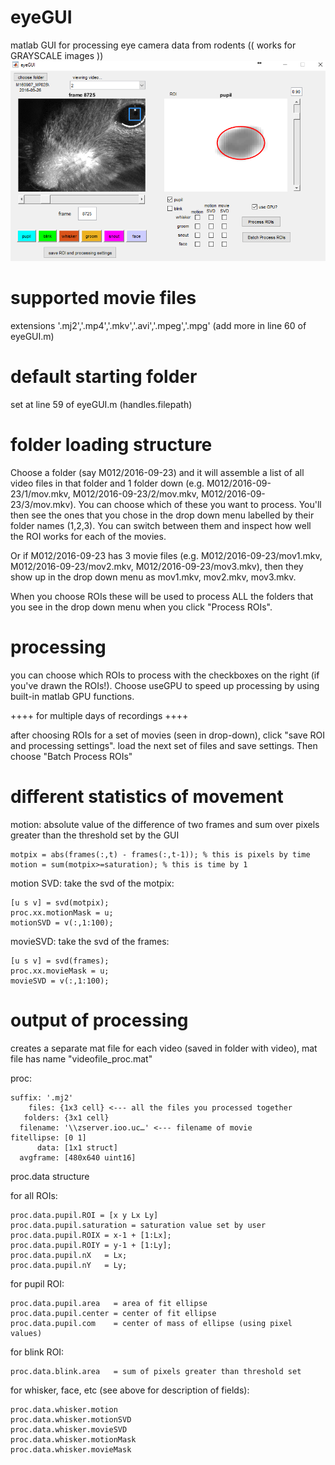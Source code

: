 # eyeGUI
matlab GUI for processing eye camera data from rodents
(( works for GRAYSCALE images ))
![Alt text](/GUIscreenshot.PNG?raw=true "gui screenshot")

# supported movie files
extensions '.mj2','.mp4','.mkv','.avi','.mpeg','.mpg' (add more in line 60 of eyeGUI.m)

# default starting folder
set at line 59 of eyeGUI.m (handles.filepath)

# folder loading structure
Choose a folder (say M012/2016-09-23) and it will assemble a list of all video files in that folder and 1 folder down (e.g. M012/2016-09-23/1/mov.mkv, M012/2016-09-23/2/mov.mkv, M012/2016-09-23/3/mov.mkv). You can choose which of these you want to process. You'll then see the ones that you chose in the drop down menu labelled by their folder names (1,2,3). You can switch between them and inspect how well the ROI works for each of the movies.

Or if M012/2016-09-23 has 3 movie files (e.g. M012/2016-09-23/mov1.mkv, M012/2016-09-23/mov2.mkv, M012/2016-09-23/mov3.mkv), then they show up in the drop down menu as mov1.mkv, mov2.mkv, mov3.mkv.

When you choose ROIs these will be used to process ALL the folders that you see in the drop down menu when you click "Process ROIs".

# processing
you can choose which ROIs to process with the checkboxes on the right (if you've drawn the ROIs!). Choose useGPU to speed up processing by using built-in matlab GPU functions.

++++ for multiple days of recordings ++++

after choosing ROIs for a set of movies (seen in drop-down), click "save ROI and processing settings". load the next set of files and save settings. Then choose "Batch Process ROIs"

# different statistics of movement
motion: absolute value of the difference of two frames and sum over pixels greater than the threshold set by the GUI 
	
	motpix = abs(frames(:,t) - frames(:,t-1)); % this is pixels by time
	motion = sum(motpix>=saturation); % this is time by 1

motion SVD: take the svd of the motpix: 
	
	[u s v] = svd(motpix);
	proc.xx.motionMask = u;
	motionSVD = v(:,1:100);

movieSVD: take the svd of the frames:
	
	[u s v] = svd(frames);
	proc.xx.movieMask = u;
	movieSVD = v(:,1:100);
                  
# output of processing
creates a separate mat file for each video (saved in folder with video), mat file has name "videofile_proc.mat"

proc:
	
	suffix: '.mj2'     
        files: {1x3 cell} <--- all the files you processed together 
       folders: {3x1 cell}
      filename: '\\zserver.ioo.uc…' <--- filename of movie
    fitellipse: [0 1]          
          data: [1x1 struct]
      avgframe: [480x640 uint16]

proc.data structure

for all ROIs:

	proc.data.pupil.ROI = [x y Lx Ly]
	proc.data.pupil.saturation = saturation value set by user
	proc.data.pupil.ROIX = x-1 + [1:Lx];
	proc.data.pupil.ROIY = y-1 + [1:Ly];
	proc.data.pupil.nX   = Lx;
	proc.data.pupil.nY   = Ly;

for pupil ROI:

	proc.data.pupil.area   = area of fit ellipse
	proc.data.pupil.center = center of fit ellipse
	proc.data.pupil.com    = center of mass of ellipse (using pixel values)

for blink ROI:

	proc.data.blink.area   = sum of pixels greater than threshold set
	
for whisker, face, etc (see above for description of fields):

	proc.data.whisker.motion
	proc.data.whisker.motionSVD
	proc.data.whisker.movieSVD
	proc.data.whisker.motionMask
	proc.data.whisker.movieMask


